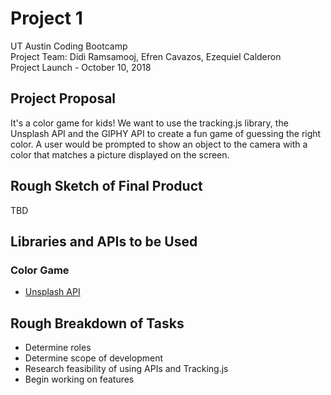 # Project 1
UT Austin Coding Bootcamp \
Project Team: Didi Ramsamooj, Efren Cavazos, Ezequiel Calderon \
Project Launch - October 10, 2018

## Project Proposal
It's a color game for kids! We want to use the tracking.js library, the Unsplash API and the GIPHY API to create a fun game of guessing the right color. A user would be prompted to show an object to the camera with a color that matches a picture displayed on the screen.

## Rough Sketch of Final Product
TBD

## Libraries and APIs to be Used
### Color Game
+ [Unsplash API](https://unsplash.com/developers) 


## Rough Breakdown of Tasks
+ Determine roles
+ Determine scope of development
+ Research feasibility of using APIs and Tracking.js
+ Begin working on features
